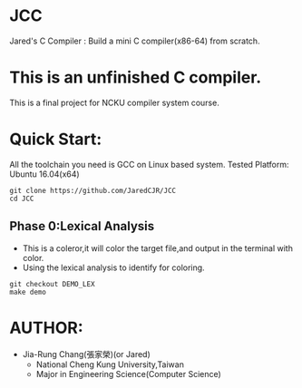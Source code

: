 # JCC
Jared's C Compiler : Build a mini C compiler(x86-64) from scratch.

This is an unfinished C compiler.
====================================
This is a final project for NCKU compiler system course.


Quick Start:
====================================
All the toolchain you need is GCC on Linux based system.
Tested Platform: Ubuntu 16.04(x64)

```
git clone https://github.com/JaredCJR/JCC
cd JCC
```

Phase 0:Lexical Analysis
---------------------------
- This is a coleror,it will color the target file,and output in the terminal with color.
- Using the lexical analysis to identify for coloring.

```
git checkout DEMO_LEX
make demo
```




AUTHOR:
====================================
- Jia-Rung Chang(張家榮)(or Jared)
    - National Cheng Kung University,Taiwan
    - Major in Engineering Science(Computer Science)

